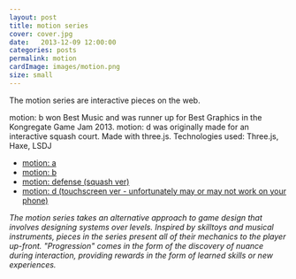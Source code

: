 ```yaml
---
layout: post
title: motion series
cover: cover.jpg
date:   2013-12-09 12:00:00
categories: posts
permalink: motion
cardImage: images/motion.png
size: small
---
```


The motion series are interactive pieces on the web.
<!--more-->
motion: b won Best Music and was runner up for Best Graphics in the Kongregate Game Jam 2013. motion: d was originally made for an interactive squash court. Made with three.js. Technologies used: Three.js, Haxe, LSDJ

 - [motion: a](https://jabdownsmash.itch.io/motiona)
 - [motion: b](https://jabdownsmash.itch.io/motionb)
 - [motion: defense (squash ver)](https://jabdownsmash.com/motion-defense/)
 - [motion: d (touchscreen ver - unfortunately may or may not work on your phone)](https://jabdownsmash.com/motion-d/)

_The motion series takes an alternative approach to game design that involves designing systems over levels. Inspired by skilltoys and musical instruments, pieces in the series present all of their mechanics to the player up-front. "Progression" comes in the form of the discovery of nuance during interaction, providing rewards in the form of learned skills or new experiences._